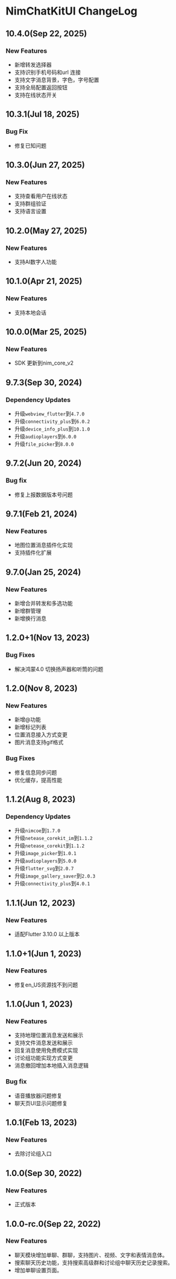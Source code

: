 # NimChatKitUI ChangeLog

## 10.4.0(Sep 22, 2025)

### New Features
* 新增转发选择器
* 支持识别手机号码和url 连接
* 支持文字消息背景，字色，字号配置
* 支持全局配置返回按钮
* 支持在线状态开关

## 10.3.1(Jul 18, 2025)

### Bug Fix
* 修复已知问题

## 10.3.0(Jun 27, 2025)

### New Features
* 支持查看用户在线状态
* 支持群组验证
* 支持语言设置


## 10.2.0(May 27, 2025)

### New Features
* 支持AI数字人功能

## 10.1.0(Apr 21, 2025)

### New Features
* 支持本地会话

## 10.0.0(Mar 25, 2025)

### New Features
* SDK 更新到nim_core_v2

## 9.7.3(Sep 30, 2024)

### Dependency Updates
* 升级`webview_flutter`到`4.7.0`
* 升级`connectivity_plus`到`6.0.2`
* 升级`device_info_plus`到`10.1.0`
* 升级`audioplayers`到`6.0.0`
* 升级`file_picker`到`8.0.0`

## 9.7.2(Jun 20, 2024)
### Bug fix
* 修复上报数据版本号问题

## 9.7.1(Feb 21, 2024)
### New Features
* 地图位置消息插件化实现
* 支持插件化扩展

## 9.7.0(Jan 25, 2024)
### New Features
* 新增合并转发和多选功能
* 新增群管理
* 新增换行消息

## 1.2.0+1(Nov 13, 2023)
### Bug Fixes
* 解决鸿蒙4.0 切换扬声器和听筒的问题

## 1.2.0(Nov 8, 2023)
### New Features
* 新增@功能
* 新增标记列表
* 位置消息接入方式变更
* 图片消息支持gif格式

### Bug Fixes
* 修复信息同步问题
* 优化缓存，提高性能

## 1.1.2(Aug 8, 2023)
### Dependency Updates
* 升级`nimcoe`到`1.7.0`
* 升级`netease_corekit_im`到`1.1.2`
* 升级`netease_corekit`到`1.1.2`
* 升级`image_picker`到`1.0.1`
* 升级`audioplayers`到`5.0.0`
* 升级`flutter_svg`到`2.0.7`
* 升级`image_gallery_saver`到`2.0.3`
* 升级`connectivity_plus`到`4.0.1`

## 1.1.1(Jun 12, 2023)
### New Features
* 适配Flutter 3.10.0 以上版本

## 1.1.0+1(Jun 1, 2023)
### New Features
* 修复en_US资源找不到问题

## 1.1.0(Jun 1, 2023)
### New Features
* 支持地理位置消息发送和展示
* 支持文件消息发送和展示
* 回复消息使用免费模式实现
* 讨论组功能实现方式变更
* 消息撤回增加本地插入消息逻辑

### Bug fix
* 语音播放器问题修复
* 聊天页UI显示问题修复

## 1.0.1(Feb 13, 2023)
### New Features
* 去除讨论组入口

## 1.0.0(Sep 30, 2022)
### New Features
* 正式版本

## 1.0.0-rc.0(Sep 22, 2022)
### New Features
* 聊天模块增加单聊、群聊，支持图片、视频、文字和表情消息体。
* 搜索聊天历史功能，支持搜索高级群和讨论组中聊天历史记录搜索。
* 增加单聊设置页面。
